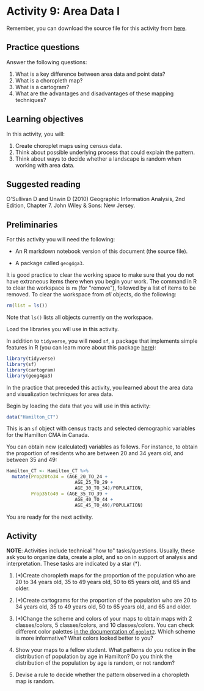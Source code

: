 # Activity 9: Area Data I

Remember, you can download the source file for this activity from [here](https://github.com/paezha/Spatial-Statistics-Course).

## Practice questions

Answer the following questions:

1. What is a key difference between area data and point data?
2. What is a choropleth map?
3. What is a cartogram?
4. What are the advantages and disadvantages of these mapping techniques?

## Learning objectives

In this activity, you will:

1. Create choroplet maps using census data.
2. Think about possible underlying process that could explain the pattern.
3. Think about ways to decide whether a landscape is random when working with area data.

## Suggested reading

O'Sullivan D and Unwin D (2010) Geographic Information Analysis, 2nd Edition, Chapter 7. John Wiley & Sons: New Jersey.

## Preliminaries

For this activity you will need the following:

* An R markdown notebook version of this document (the source file).

* A package called `geog4ga3`.

It is good practice to clear the working space to make sure that you do not have extraneous items there when you begin your work. The command in R to clear the workspace is `rm` (for "remove"), followed by a list of items to be removed. To clear the workspace from _all_ objects, do the following:

```r
rm(list = ls())
```

Note that `ls()` lists all objects currently on the workspace.

Load the libraries you will use in this activity. 

In addition to `tidyverse`, you will need `sf`, a package that implements simple features in R (you can learn more about this package [here](https://cran.r-project.org/web/packages/sf/vignettes/sf1.html)):

```r
library(tidyverse)
library(sf)
library(cartogram)
library(geog4ga3)
```

In the practice that preceded this activity, you learned about the area data and visualization techniques for area data.

Begin by loading the data that you will use in this activity:

```r
data("Hamilton_CT")
```

This is an `sf` object with census tracts and selected demographic variables for the Hamilton CMA in Canada.

You can obtain new (calculated) variables as follows. For instance, to obtain the proportion of residents who are between 20 and 34 years old, and between 35 and 49:

```r
Hamilton_CT <- Hamilton_CT %>%
  mutate(Prop20to34 = (AGE_20_TO_24 + 
                         AGE_25_TO_29 + 
                         AGE_30_TO_34)/POPULATION, 
         Prop35to49 = (AGE_35_TO_39 + 
                         AGE_40_TO_44 + 
                         AGE_45_TO_49)/POPULATION)
```

You are ready for the next activity.

## Activity

**NOTE**: Activities include technical "how to" tasks/questions. Usually, these ask you to organize data, create a plot, and so on in support of analysis and interpretation. These tasks are indicated by a star (*).

1. (*)Create choropleth maps for the proportion of the population who are 20 to 34 years old, 35 to 49 years old, 50 to 65 years old, and 65 and older.

2. (*)Create cartograms for the proportion of the population who are 20 to 34 years old, 35 to 49 years old, 50 to 65 years old, and 65 and older.

3. (*)Change the scheme and colors of your maps to obtain maps with 2 classes/colors, 5 classes/colors, and 10 classes/colors. You can check different color palettes [in the documentation of `ggplot2`](https://ggplot2.tidyverse.org/reference/scale_brewer.html). Which scheme is more informative? What colors looked better to you?

4. Show your maps to a fellow student. What patterns do you notice in the distribution of population by age in Hamilton? Do you think the distribution of the population by age is random, or not random?

5. Devise a rule to decide whether the pattern observed in a choropleth map is random.
